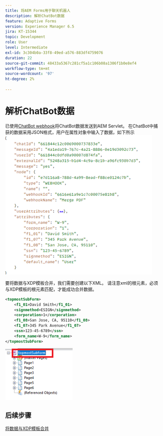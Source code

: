 ```yaml
---
title: 将AEM Forms用于聊天机器人
description: 解析ChatBot数据
feature: Adaptive Forms
version: Experience Manager 6.5
jira: KT-15344
topic: Development
role: User
level: Intermediate
exl-id: 3c304b0a-33f8-49ed-a576-883df4759076
duration: 22
source-git-commit: 48433a5367c281cf5a1c106b08a1306f1b0e8ef4
workflow-type: tm+mt
source-wordcount: '97'
ht-degree: 2%

---
```


# 解析ChatBot数据

已使用[ChatBot webhook](https://www.chatbot.com/help/webhooks/what-are-webhooks/)将ChatBot数据发送到AEM Servlet。
在ChatBot中捕获的数据采用JSON格式，用户在属性对象中输入了数据，如下所示
![聊天机器人数据](assets/chat-bot-data.png)

要将数据与XDP模板合并，我们需要创建以下XML。 请注意xml的根元素，必须与XDP模板的根元素匹配，才能成功合并数据。


```xml
<topmostSubForm>
    <f1_01>David Smith</f1_01>
    <signmethod>ESIGN</signmethod>
    <corporation>1</corporation>
    <f1_08>San Jose, CA, 95110</f1_08>
    <f1_07>345 Park Avenue</f1_07>
    <ssn>123-45-6789</ssn>
    <form_name>W-9</form_name>
</topmostSubForm>
```

![xdp-template](assets/xdp-template.png)

## 后续步骤

[将数据与XDP模板合并](./merge-data-with-template.md)
